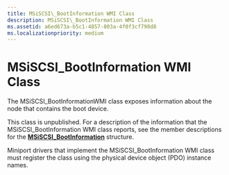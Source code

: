 ```yaml
---
title: MSiSCSI\_BootInformation WMI Class
description: MSiSCSI\_BootInformation WMI Class
ms.assetid: a6ed673a-b5c1-4857-803a-4f0f3cf798d8
ms.localizationpriority: medium
---
```


# MSiSCSI\_BootInformation WMI Class


The MSiSCSI\_BootInformationWMI class exposes information about the node that contains the boot device.

This class is unpublished. For a description of the information that the MSiSCSI\_BootInformation WMI class reports, see the member descriptions for the [**MSiSCSI\_BootInformation**](https://msdn.microsoft.com/library/windows/hardware/ff562981) structure.

Miniport drivers that implement the MSiSCSI\_BootInformation WMI class must register the class using the physical device object (PDO) instance names.

 

 





